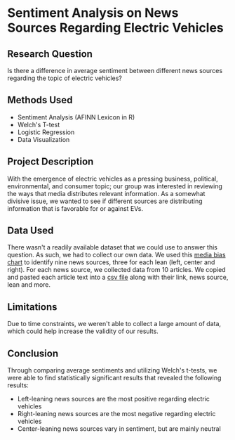 # Sentiment Analysis on News Sources Regarding Electric Vehicles

## Research Question
Is there a difference in average sentiment between different news sources regarding the topic of electric vehicles?​

## Methods Used
* Sentiment Analysis (AFINN Lexicon in R)
* Welch's T-test
* Logistic Regression
* Data Visualization

## Project Description
With the emergence of electric vehicles as a pressing business, political, environmental, and consumer topic; our group was interested in reviewing the ways that media distributes relevant information. As a somewhat divisive issue, we wanted to see if different sources are distributing information that is favorable for or against EVs.

## Data Used
There wasn't a readily available dataset that we could use to answer this question. As such, we had to collect our own data. We used this [media bias chart](https://www.allsides.com/media-bias/media-bias-chart) to identify nine news sources, three for each lean (left, center and right). For each news source, we collected data from 10 articles. We copied and pasted each article text into a [csv file](https://github.com/hamza6khan/sentiment-analysis-ev/blob/main/ling_460_project_data.csv) along with their link, news source, lean and more.

## Limitations
Due to time constraints, we weren't able to collect a large amount of data, which could help increase the validity of our results.

## Conclusion
Through comparing average sentiments and utilizing Welch's t-tests, we were able to find statistically significant results that revealed the following results:
* Left-leaning news sources are the most positive regarding electric vehicles
* Right-leaning news sources are the most negative regarding electric vehicles
* Center-leaning news sources vary in sentiment, but are mainly neutral
